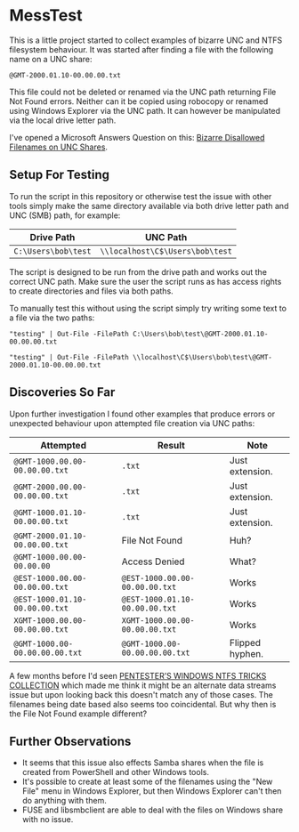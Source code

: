 # MessTest
This is a little project started to collect examples of bizarre UNC and NTFS
filesystem behaviour. It was started after finding a file with the following
name on a UNC share:

``
@GMT-2000.01.10-00.00.00.txt
``

This file could not be deleted or renamed via the UNC path returning File Not
Found errors. Neither can it be copied using robocopy or renamed using
Windows Explorer via the UNC path. It can however be manipulated via the local
drive letter path.

I've opened a Microsoft Answers Question on this: [Bizarre Disallowed Filenames on UNC Shares](https://answers.microsoft.com/en-us/windows/forum/windows_10-files/bizarre-disallowed-filenames-on-unc-shares/833d4454-3ef3-44ce-8a76-35f527ddc858).

## Setup For Testing

To run the script in this repository or otherwise test the issue with other
tools simply make the same directory available via both drive letter path and
UNC (SMB) path, for example:

| Drive Path | UNC Path |
| -- | -- |
| `C:\Users\bob\test` | `\\localhost\C$\Users\bob\test` |

The script is designed to be run from the drive path and works out the
correct UNC path. Make sure the user the script runs as has access rights
to create directories and files via both paths.

To manually test this without using the script simply try writing some
text to a file via the two paths:

```
"testing" | Out-File -FilePath C:\Users\bob\test\@GMT-2000.01.10-00.00.00.txt

"testing" | Out-File -FilePath \\localhost\C$\Users\bob\test\@GMT-2000.01.10-00.00.00.txt
```

## Discoveries So Far

Upon further investigation I found other examples that produce errors or
unexpected behaviour upon attempted file creation via UNC paths:

| Attempted | Result | Note |
| -- | -- | -- |
| `@GMT-1000.00.00-00.00.00.txt` | `.txt` | Just extension. |
| `@GMT-2000.00.00-00.00.00.txt` | `.txt` | Just extension. |
| `@GMT-1000.01.10-00.00.00.txt` | `.txt` | Just extension. |
| `@GMT-2000.01.10-00.00.00.txt` | File Not Found | Huh? |
| `@GMT-1000.00.00-00.00.00` | Access Denied | What? |
| `@EST-1000.00.00-00.00.00.txt` | `@EST-1000.00.00-00.00.00.txt` | Works |
| `@EST-1000.01.10-00.00.00.txt` | `@EST-1000.01.10-00.00.00.txt` | Works |
| `XGMT-1000.00.00-00.00.00.txt` | `XGMT-1000.00.00-00.00.00.txt` | Works |
| `@GMT-1000.00-00.00.00.00.txt` | `@GMT-1000.00-00.00.00.00.txt` | Flipped hyphen. |

A few months before I'd seen [PENTESTER’S WINDOWS NTFS TRICKS COLLECTION](https://sec-consult.com/en/blog/2018/06/pentesters-windows-ntfs-tricks-collection/)
which made me think it might be an alternate data streams issue but upon
looking back this doesn't match any of those cases. The filenames being
date based also seems too coincidental. But why then is the File Not Found
example different?

## Further Observations

* It seems that this issue also effects Samba shares when the file is created from
PowerShell and other Windows tools.
* It's possible to create at least some of the filenames using the "New File"
menu in Windows Explorer, but then Windows Explorer can't then do anything with them.
* FUSE and libsmbclient are able to deal with the files on Windows share with no issue.


